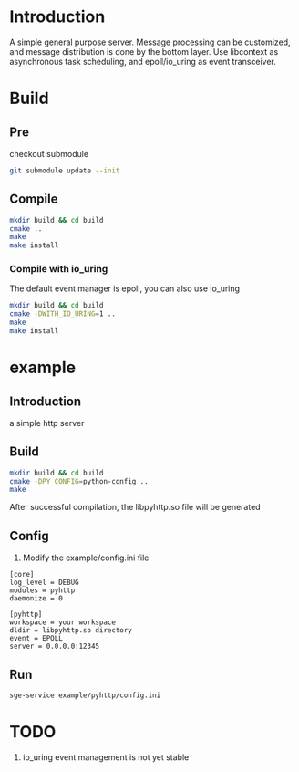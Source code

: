 # Introduction
A simple general purpose server. Message processing can be customized, and message distribution is done by the bottom layer. Use libcontext as asynchronous task scheduling, and epoll/io_uring as event transceiver.

# Build
## Pre
checkout submodule
```bash
git submodule update --init
```

## Compile
```bash
mkdir build && cd build
cmake ..
make
make install
```

### Compile with io_uring
The default event manager is epoll, you can also use io_uring
```bash
mkdir build && cd build
cmake -DWITH_IO_URING=1 ..
make
make install
```

# example
## Introduction
a simple http server
## Build
```bash
mkdir build && cd build
cmake -DPY_CONFIG=python-config ..
make
```
After successful compilation, the libpyhttp.so file will be generated

## Config
1. Modify the example/config.ini file
```
[core]
log_level = DEBUG
modules = pyhttp
daemonize = 0

[pyhttp]
workspace = your workspace
dldir = libpyhttp.so directory
event = EPOLL
server = 0.0.0.0:12345
```

## Run
```bash
sge-service example/pyhttp/config.ini
```

# TODO
1. io_uring event management is not yet stable
